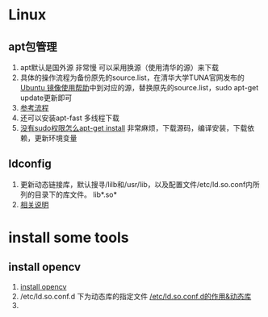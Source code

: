 <!-- TITLE: Config Page -->
<!-- SUBTITLE: 各种关于安装 在新的机器上配置自己原先的开发环境的东西 -->



# Linux
## apt包管理
1. apt默认是国外源 非常慢 可以采用换源（使用清华的源）来下载
2. 具体的操作流程为备份原先的source.list，在清华大学TUNA官网发布的[Ubuntu 镜像使用帮助](https://mirrors.tuna.tsinghua.edu.cn/help/ubuntu/)中到对应的源，替换原先的source.list，sudo apt-get update更新即可
3. [参考流程](https://segmentfault.com/a/1190000012572571)
4. 还可以安装apt-fast 多线程下载
5. [没有sudo权限怎么apt-get install](https://unix.stackexchange.com/questions/42567/how-to-install-program-locally-without-sudo-privileges) 非常麻烦，下载源码，编译安装，下载依赖，更新环境变量

## Idconfig
1. 更新动态链接库，默认搜寻/lilb和/usr/lib，以及配置文件/etc/ld.so.conf内所列的目录下的库文件。 lib*.so*
2. [相关说明](https://blog.csdn.net/chenzixun0/article/details/56278632)

# install some tools
## install opencv
1. [install opencv](https://blog.csdn.net/cocoaqin/article/details/78163171)
2. /etc/ld.so.conf.d 下为动态库的指定文件 [/etc/ld.so.conf.d的作用&动态库](https://blog.csdn.net/apn172/article/details/8868968)
3. 